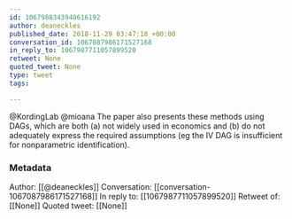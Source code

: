 ```yaml
---
id: 1067988343940616192
author: deaneckles
published_date: 2018-11-29 03:47:18 +00:00
conversation_id: 1067087986171527168
in_reply_to: 1067987711057899520
retweet: None
quoted_tweet: None
type: tweet
tags:

---
```


@KordingLab @mioana The paper also presents these methods using DAGs, which are both (a) not widely used in economics and (b) do not adequately express the required assumptions (eg the IV DAG is insufficient for nonparametric identification).

### Metadata

Author: [[@deaneckles]]
Conversation: [[conversation-1067087986171527168]]
In reply to: [[1067987711057899520]]
Retweet of: [[None]]
Quoted tweet: [[None]]
